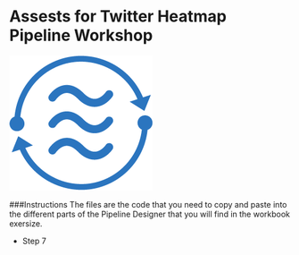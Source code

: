 # Assests for Twitter Heatmap Pipeline Workshop
![image](./resources/Talend_PD_TalendBlue.png)


###Instructions
The files are the code that you need to copy and paste into the different parts of the Pipeline Designer that you will find in the workbook exersize.

- Step 7
